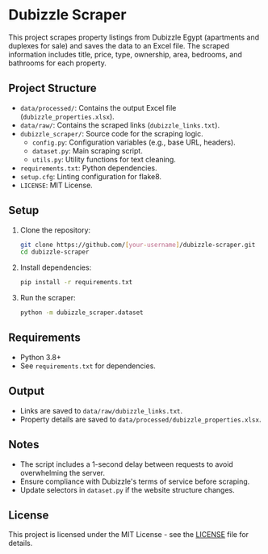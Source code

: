 # Dubizzle Scraper

This project scrapes property listings from Dubizzle Egypt (apartments and duplexes for sale) and saves the data to an Excel file. The scraped information includes title, price, type, ownership, area, bedrooms, and bathrooms for each property.

## Project Structure
- `data/processed/`: Contains the output Excel file (`dubizzle_properties.xlsx`).
- `data/raw/`: Contains the scraped links (`dubizzle_links.txt`).
- `dubizzle_scraper/`: Source code for the scraping logic.
  - `config.py`: Configuration variables (e.g., base URL, headers).
  - `dataset.py`: Main scraping script.
  - `utils.py`: Utility functions for text cleaning.
- `requirements.txt`: Python dependencies.
- `setup.cfg`: Linting configuration for flake8.
- `LICENSE`: MIT License.

## Setup
1. Clone the repository:
   ```bash
   git clone https://github.com/[your-username]/dubizzle-scraper.git
   cd dubizzle-scraper
   ```
2. Install dependencies:
   ```bash
   pip install -r requirements.txt
   ```
3. Run the scraper:
   ```bash
   python -m dubizzle_scraper.dataset
   ```

## Requirements
- Python 3.8+
- See `requirements.txt` for dependencies.

## Output
- Links are saved to `data/raw/dubizzle_links.txt`.
- Property details are saved to `data/processed/dubizzle_properties.xlsx`.

## Notes
- The script includes a 1-second delay between requests to avoid overwhelming the server.
- Ensure compliance with Dubizzle's terms of service before scraping.
- Update selectors in `dataset.py` if the website structure changes.

## License
This project is licensed under the MIT License - see the [LICENSE](LICENSE) file for details.